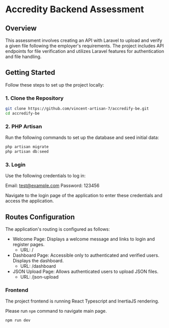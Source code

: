 # Accredity Backend Assessment

## Overview

This assessment involves creating an API with Laravel to upload and verify a given file following the employer's requirements. The project includes API endpoints for file verification and utilizes Laravel features for authentication and file handling.

## Getting Started

Follow these steps to set up the project locally:

### 1. Clone the Repository

```bash
git clone https://github.com/vincent-artisan-7/accredify-be.git
cd accredify-be
```

### 2. PHP Artisan
Run the following commands to set up the database and seed initial data:

```bash
php artisan migrate
php artisan db:seed
```

### 3. Login
Use the following credentials to log in:

Email: test@example.com
Password: 123456

Navigate to the login page of the application to enter these credentials and access the application.

## Routes Configuration
The application's routing is configured as follows:

- Welcome Page: Displays a welcome message and links to login and register pages.
    - URL: /
- Dashboard Page: Accessible only to authenticated and verified users. Displays the dashboard.
    - URL: /dashboard
- JSON Upload Page: Allows authenticated users to upload JSON files.
    - URL: /json-upload

### Frontend
The project frontend is running React Typescript and InertiaJS rendering.

Please run `npm` command to navigate main page.
```bash
npm run dev
```